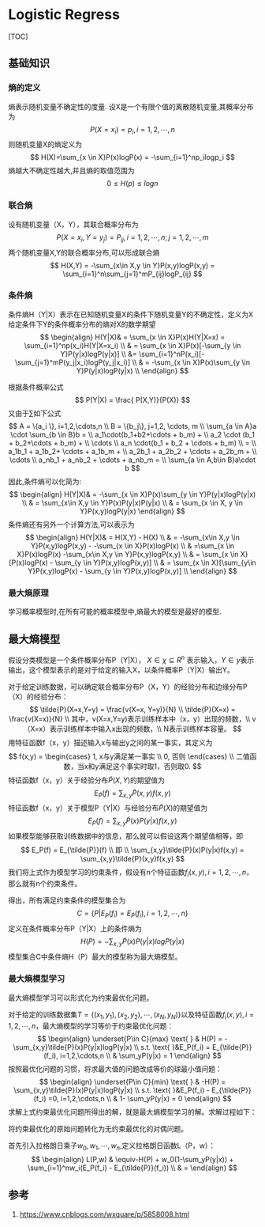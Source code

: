 # Logistic Regress

[TOC]

## 基础知识

### 熵的定义

熵表示随机变量不确定性的度量. 设X是一个有限个值的离散随机变量,其概率分布为
$$
P(X=x_i) = p_i, i=1,2, \cdots, n
$$
则随机变量X的熵定义为
$$
H(X)=\sum_{x \in X}P(x)logP(x) = -\sum_{i=1}^np_ilogp_i
$$
熵越大不确定性越大,并且熵的取值范围为
$$
0 \leqslant H(p) \leqslant logn
$$

### 联合熵

设有随机变量（X，Y），其联合概率分布为
$$
P(X=x_i, Y=y_j) = P_{ij}, i=1,2,\cdots,n; j=1,2,\cdots,m
$$
两个随机变量X,Y的联合概率分布,可以形成联合熵
$$
H(X,Y) = -\sum_{x\in X,y \in Y}P(x,y)logP(x,y) = \sum_{i=1}^n\sum_{j=1}^mP_{ij}logP_{ij}
$$

### 条件熵

条件熵H（Y|X）表示在已知随机变量X的条件下随机变量Y的不确定性，定义为X给定条件下Y的条件概率分布的熵对X的数学期望
$$
\begin{align}
H(Y|X)& = \sum_{x \in X}P(x)H(Y|X=x) = \sum_{i=1}^np(x_i)H(Y|X=x_i) \\
 & = \sum_{x \in X}P(x)[-\sum_{y \in Y}P(y|x)logP(y|x)] \\
 &= \sum_{i=1}^nP(x_i)[-\sum_{j=1}^mP(y_j|x_i)logP(y_j|x_i)] \\
 & = -\sum_{x \in X}P(x)\sum_{y \in Y}P(y|x)logP(y|x) \\
\end{align}
$$

根据条件概率公式
$$
P(Y|X) = \frac{ P(X,Y)}{P(X)}
$$
又由于$\sum$如下公式
$$
A = \{a_i \}, i=1,2,\cdots,n \\
B = \{b_j\}, j=1,2, \cdots, m \\
\sum_{a \in A}a \cdot \sum_{b \in B}b = \\
a_1\cdot(b_1+b2+\cdots + b_m) + \\
a_2 \cdot (b_1 + b_2+\cdots + b_m) + \\
\cdots \\
a_n \cdot(b_1 + b_2 + \cdots + b_m) \\
= \\
a_1b_1 + a_1b_2+ \cdots + a_1b_m + \\
a_2b_1 + a_2b_2 + \cdots + a_2b_m + \\
\cdots \\
a_nb_1 + a_nb_2 + \cdots + a_nb_m = \\
\sum_{a \in A,b\in B}a\cdot b
$$
因此,条件熵可以化简为:
$$
\begin{align}
H(Y|X)& = -\sum_{x \in X}P(x)\sum_{y \in Y}P(y|x)logP(y|x) \\
& = \sum_{x\in X,y \in Y}P(x)P(y|x)P(y|x) \\
& = \sum_{x \in X, y \in Y}P(x,y)logP(y|x)
\end{align}
$$
条件熵还有另外一个计算方法,可以表示为
$$
\begin{align}
H(Y|X)& = H(X,Y) - H(X) \\
& =  -\sum_{x\in X,y \in Y}P(x,y)logP(x,y) - -\sum_{x \in X}P(x)logP(x) \\
& =\sum_{x \in X}P(x)logP(x) -\sum_{x\in X,y \in Y}P(x,y)logP(x,y) \\
& = \sum_{x \in X}[P(x)logP(x) - \sum_{y \in Y}P(x,y)logP(x,y)] \\
& = \sum_{x \in X}[\sum_{y\in Y}P(x,y)logP(x) - \sum_{y \in Y}P(x,y)logP(x,y)] \\
 \end{align}
$$


### 最大熵原理

学习概率模型时,在所有可能的概率模型中,熵最大的模型是最好的模型.

## 最大熵模型

假设分类模型是一个条件概率分布P（Y|X）， $X\in \chi \subseteq R^n$ 表示输入，$Y \in y$表示输出，这个模型表示的是对于给定的输入X，以条件概率P（Y|X）输出Y。

对于给定训练数据，可以确定联合概率分布P（X，Y）的经验分布和边缘分布P（X）的经验分布：
$$
\tilde{P}(X=x,Y=y) = \frac{v(X=x, Y=y)}{N} \\
\tilde{P}(X=x) = \frac{v(X=x)}{N} \\
其中，v(X=x,Y=y)表示训练样本中（x，y）出现的频数，\\
v（X=x）表示训练样本中输入x出现的频数，\\
N表示训练样本容量。
$$
用特征函数f（x，y）描述输入x与输出y之间的某一事实，其定义为
$$
f(x,y) = 
\begin{cases}
1, x与y满足某一事实 \\
0, 否则
\end{cases} \\
二值函数，当x和y满足这个事实时取1，否则取0.
$$
特征函数f（x，y）关于经验分布$\tilde{P}(X,Y)$的期望值为
$$
E_{\tilde{P}}(f) = \sum_{x,y}\tilde{P}(x,y)f(x,y)
$$
特征函数f（x，y）关于模型P（Y|X）与经验分布$\tilde{P}(X)$的期望值为
$$
E_P(f) = \sum_{x,y}\tilde{P}(x)P(y|x)f(x,y)
$$
如果模型能够获取训练数据中的信息，那么就可以假设这两个期望值相等，即
$$
E_P(f) = E_{\tilde{P}}(f) \\
即 \\
\sum_{x,y}\tilde{P}(x)P(y|x)f(x,y) = \sum_{x,y}\tilde{P}(x,y)f(x,y)
$$
我们将上式作为模型学习的约束条件，假设有n个特征函数$f_i(x,y), i=1,2,\cdots, n$，那么就有n个约束条件。

得出，所有满足约束条件的模型集合为
$$
C = \{P | E_P(f_i) = E_{\tilde{P}}(f_i), i=1,2,\cdots,n\}
$$
定义在条件概率分布P（Y|X）上的条件熵为
$$
H(P) = -\sum_{x,y}\tilde{P}(x)P(y|x)logP(y|x)
$$
模型集合C中条件熵H（P）最大的模型称为最大熵模型。

### 最大熵模型学习

最大熵模型学习可以形式化为约束最优化问题。

对于给定的训练数据集$T=\{(x_1,y_1), (x_2,y_2), \cdots, (x_N, y_N) \}$以及特征函数$f_i(x,y), i=1,2,\cdots,n$，最大熵模型的学习等价于约束最优化问题：
$$
\begin{align}
\underset{P\in C}{max} \text{ }   & H(P) = -\sum_{x,y}\tilde{P}(x)P(y|x)logP(y|x) \\
s.t. \text{    }&E_P(f_i) = E_{\tilde{P}}(f_i), i=1,2,\cdots,n \\
& \sum_yP(y|x) = 1
\end{align}
$$
按照最优化问题的习惯，将求最大值的问题改成等价的球最小值问题：
$$
\begin{align}
\underset{P\in C}{min} \text{ }   & -H(P) = \sum_{x,y}\tilde{P}(x)P(y|x)logP(y|x) \\
s.t. \text{    }&E_P(f_i) - E_{\tilde{P}}(f_i) =0, i=1,2,\cdots,n \\
& 1-  \sum_yP(y|x) = 0
\end{align}
$$
求解上式约束最优化问题所得出的解，就是最大熵模型学习的解。求解过程如下：

将约束最优化的原始问题转化为无约束最优化的对偶问题。

首先引入拉格朗日乘子$w_0, w_1, \cdots,w_n$,定义拉格朗日函数L（P，w）：
$$
\begin{align}
L(P,w) & \equiv-H(P) + w_0(1-\sum_yP(y|x)) + \sum_{i=1}^nw_i(E_P(f_i) - E_{\tilde{P}}(f_i)) \\
& =
\end{align}
$$


## 参考

1. https://www.cnblogs.com/wxquare/p/5858008.html